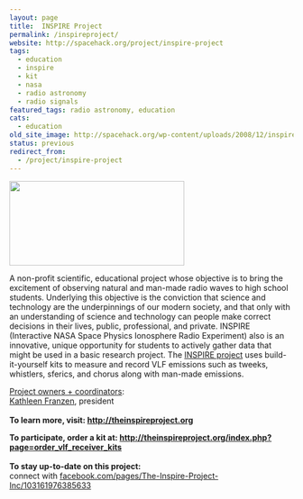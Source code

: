 ```yaml
---
layout: page
title:  INSPIRE Project
permalink: /inspireproject/
website: http://spacehack.org/project/inspire-project
tags:
  - education
  - inspire
  - kit
  - nasa
  - radio astronomy
  - radio signals
featured_tags: radio astronomy, education
cats:
  - education
old_site_image: http://spacehack.org/wp-content/uploads/2008/12/inspire.jpg
status: previous
redirect_from:
  - /project/inspire-project
---
```


<div class = "scrape-from-old-wordpress">

<p><img class="alignnone size-medium wp-image-269" src="http://spacehack.org/wp-content/uploads/2008/12/inspire.jpg" alt="" width="310" height="150" /></p>
<p>A non-profit scientific, educational project whose objective is to bring the excitement of observing natural and man-made radio waves to high school students. Underlying this objective is the conviction that science and technology are the underpinnings of our modern society, and that only with an understanding of science and technology can people make correct decisions in their lives, public, professional, and private. INSPIRE (Interactive NASA Space Physics Ionosphere Radio Experiment) also is an innovative, unique opportunity for students to actively gather data that might be used in a basic research project. The <a href="http://image.gsfc.nasa.gov/poetry/inspire/">INSPIRE project</a> uses build-it-yourself kits to measure and record VLF emissions such as tweeks, whistlers, sferics, and chorus along with man-made emissions.</p>
<p><span style="text-decoration: underline;">Project owners + coordinators</span>:<br />
<a href="mailto:president@theinspireproject.org ">Kathleen Franzen</a>, president<br />
<!--supplement--><br />
<strong>To learn more, visit: <a href="http://image.gsfc.nasa.gov/poetry/inspire/">http://theinspireproject.org</a></strong></p>
<p><strong>To participate, order a kit at: <a href="http://theinspireproject.org/index.php?page=order_vlf_receiver_kits">http://theinspireproject.org/index.php?page=order_vlf_receiver_kits<br />
</a><br />
</strong><strong>To stay up-to-date on this project:<br />
</strong>  connect with <a href="http://www.facebook.com/pages/Washington-DC/The-Inspire-Project-Inc/103161976385633">facebook.com/pages/The-Inspire-Project-Inc/103161976385633</a></p>


</div>